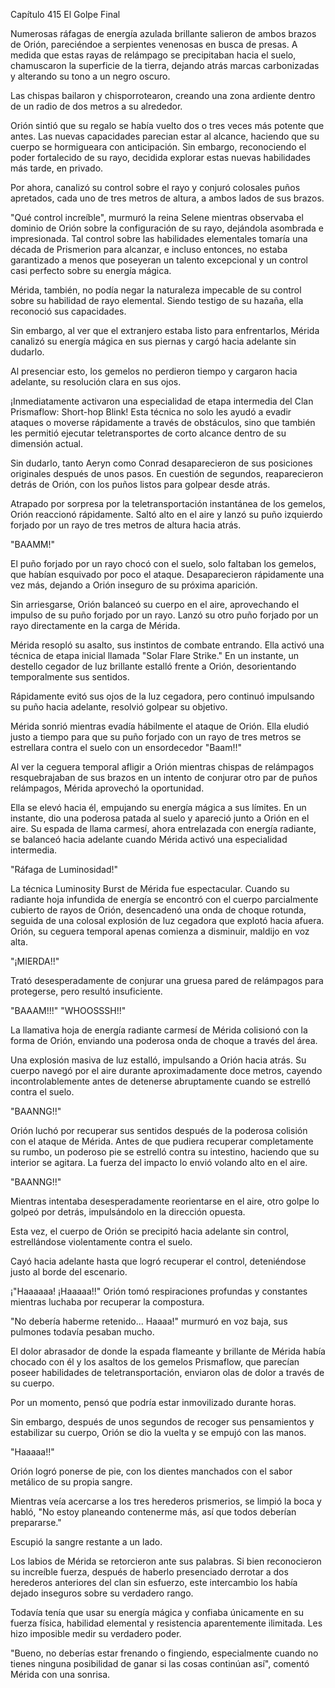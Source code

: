 
Capítulo 415 El Golpe Final

Numerosas ráfagas de energía azulada brillante salieron de ambos brazos de Orión, pareciéndoe a serpientes venenosas en busca de presas. A medida que estas rayas de relámpago se precipitaban hacia el suelo, chamuscaron la superficie de la tierra, dejando atrás marcas carbonizadas y alterando su tono a un negro oscuro.

Las chispas bailaron y chisporrotearon, creando una zona ardiente dentro de un radio de dos metros a su alrededor.

Orión sintió que su regalo se había vuelto dos o tres veces más potente que antes. Las nuevas capacidades parecian estar al alcance, haciendo que su cuerpo se hormigueara con anticipación. Sin embargo, reconociendo el poder fortalecido de su rayo, decidida explorar estas nuevas habilidades más tarde, en privado.

Por ahora, canalizó su control sobre el rayo y conjuró colosales puños apretados, cada uno de tres metros de altura, a ambos lados de sus brazos.

"Qué control increíble", murmuró la reina Selene mientras observaba el dominio de Orión sobre la configuración de su rayo, dejándola asombrada e impresionada. Tal control sobre las habilidades elementales tomaría una década de Prismerion para alcanzar, e incluso entonces, no estaba garantizado a menos que poseyeran un talento excepcional y un control casi perfecto sobre su energía mágica.

Mérida, también, no podía negar la naturaleza impecable de su control sobre su habilidad de rayo elemental. Siendo testigo de su hazaña, ella reconoció sus capacidades.

Sin embargo, al ver que el extranjero estaba listo para enfrentarlos, Mérida canalizó su energía mágica en sus piernas y cargó hacia adelante sin dudarlo.

Al presenciar esto, los gemelos no perdieron tiempo y cargaron hacia adelante, su resolución clara en sus ojos.

¡Inmediatamente activaron una especialidad de etapa intermedia del Clan Prismaflow: Short-hop Blink! Esta técnica no solo les ayudó a evadir ataques o moverse rápidamente a través de obstáculos, sino que también les permitió ejecutar teletransportes de corto alcance dentro de su dimensión actual.

Sin dudarlo, tanto Aeryn como Conrad desaparecieron de sus posiciones originales después de unos pasos. En cuestión de segundos, reaparecieron detrás de Orión, con los puños listos para golpear desde atrás.

Atrapado por sorpresa por la teletransportación instantánea de los gemelos, Orión reaccionó rápidamente. Saltó alto en el aire y lanzó su puño izquierdo forjado por un rayo de tres metros de altura hacia atrás.

"BAAMM!"

El puño forjado por un rayo chocó con el suelo, solo faltaban los gemelos, que habían esquivado por poco el ataque. Desaparecieron rápidamente una vez más, dejando a Orión inseguro de su próxima aparición.

Sin arriesgarse, Orión balanceó su cuerpo en el aire, aprovechando el impulso de su puño forjado por un rayo. Lanzó su otro puño forjado por un rayo directamente en la carga de Mérida.

Mérida resopló su asalto, sus instintos de combate entrando. Ella activó una técnica de etapa inicial llamada "Solar Flare Strike." En un instante, un destello cegador de luz brillante estalló frente a Orión, desorientando temporalmente sus sentidos.

Rápidamente evitó sus ojos de la luz cegadora, pero continuó impulsando su puño hacia adelante, resolvió golpear su objetivo.

Mérida sonrió mientras evadía hábilmente el ataque de Orión. Ella eludió justo a tiempo para que su puño forjado con un rayo de tres metros se estrellara contra el suelo con un ensordecedor "Baam!!"

Al ver la ceguera temporal afligir a Orión mientras chispas de relámpagos resquebrajaban de sus brazos en un intento de conjurar otro par de puños relámpagos, Mérida aprovechó la oportunidad.

Ella se elevó hacia él, empujando su energía mágica a sus límites. En un instante, dio una poderosa patada al suelo y apareció junto a Orión en el aire. Su espada de llama carmesí, ahora entrelazada con energía radiante, se balanceó hacia adelante cuando Mérida activó una especialidad intermedia.

"Ráfaga de Luminosidad!"

La técnica Luminosity Burst de Mérida fue espectacular. Cuando su radiante hoja infundida de energía se encontró con el cuerpo parcialmente cubierto de rayos de Orión, desencadenó una onda de choque rotunda, seguida de una colosal explosión de luz cegadora que explotó hacia afuera. Orión, su ceguera temporal apenas comienza a disminuir, maldijo en voz alta.

"¡MIERDA!!"

Trató desesperadamente de conjurar una gruesa pared de relámpagos para protegerse, pero resultó insuficiente.

"BAAAM!!!" "WHOOSSSH!!"

La llamativa hoja de energía radiante carmesí de Mérida colisionó con la forma de Orión, enviando una poderosa onda de choque a través del área.

Una explosión masiva de luz estalló, impulsando a Orión hacia atrás. Su cuerpo navegó por el aire durante aproximadamente doce metros, cayendo incontrolablemente antes de detenerse abruptamente cuando se estrelló contra el suelo.

"BAANNG!!"

Orión luchó por recuperar sus sentidos después de la poderosa colisión con el ataque de Mérida. Antes de que pudiera recuperar completamente su rumbo, un poderoso pie se estrelló contra su intestino, haciendo que su interior se agitara. La fuerza del impacto lo envió volando alto en el aire.

"BAANNG!!"

Mientras intentaba desesperadamente reorientarse en el aire, otro golpe lo golpeó por detrás, impulsándolo en la dirección opuesta.

Esta vez, el cuerpo de Orión se precipitó hacia adelante sin control, estrellándose violentamente contra el suelo.

Cayó hacia adelante hasta que logró recuperar el control, deteniéndose justo al borde del escenario.

¡"Haaaaaa! ¡Haaaaa!!" Orión tomó respiraciones profundas y constantes mientras luchaba por recuperar la compostura.

"No debería haberme retenido... Haaaa!" murmuró en voz baja, sus pulmones todavía pesaban mucho.

El dolor abrasador de donde la espada flameante y brillante de Mérida había chocado con él y los asaltos de los gemelos Prismaflow, que parecían poseer habilidades de teletransportación, enviaron olas de dolor a través de su cuerpo.

Por un momento, pensó que podría estar inmovilizado durante horas.

Sin embargo, después de unos segundos de recoger sus pensamientos y estabilizar su cuerpo, Orión se dio la vuelta y se empujó con las manos.

"Haaaaa!!"

Orión logró ponerse de pie, con los dientes manchados con el sabor metálico de su propia sangre.

Mientras veía acercarse a los tres herederos prismerios, se limpió la boca y habló, "No estoy planeando contenerme más, así que todos deberían prepararse."

Escupió la sangre restante a un lado.

Los labios de Mérida se retorcieron ante sus palabras. Si bien reconocieron su increíble fuerza, después de haberlo presenciado derrotar a dos herederos anteriores del clan sin esfuerzo, este intercambio los había dejado inseguros sobre su verdadero rango.

Todavía tenía que usar su energía mágica y confiaba únicamente en su fuerza física, habilidad elemental y resistencia aparentemente ilimitada. Les hizo imposible medir su verdadero poder.

"Bueno, no deberías estar frenando o fingiendo, especialmente cuando no tienes ninguna posibilidad de ganar si las cosas continúan así", comentó Mérida con una sonrisa.
